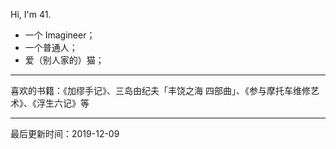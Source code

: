 Hi, I'm 41. 

- 一个 Imagineer；
- 一个普通人；
- 爱（别人家的）猫；

---------

喜欢的书籍：《加缪手记》、三岛由纪夫「丰饶之海 四部曲」、《参与摩托车维修艺术》、《浮生六记》等

--------

最后更新时间：2019-12-09
